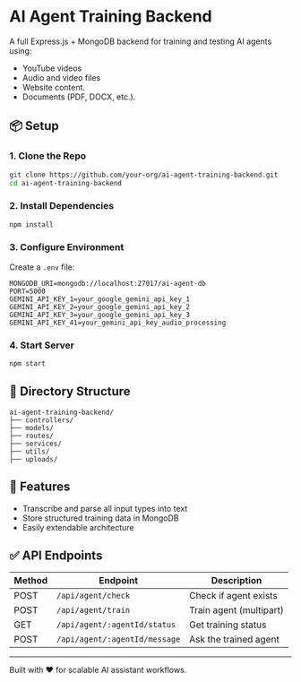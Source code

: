 
# AI Agent Training Backend

A full Express.js + MongoDB backend for training and testing AI agents using:
- YouTube videos
- Audio and video files
- Website content.
- Documents (PDF, DOCX, etc.).

## 📦 Setup

### 1. Clone the Repo
```bash
git clone https://github.com/your-org/ai-agent-training-backend.git
cd ai-agent-training-backend
```

### 2. Install Dependencies
```bash
npm install
```

### 3. Configure Environment
Create a `.env` file:
```env
MONGODB_URI=mongodb://localhost:27017/ai-agent-db
PORT=5000
GEMINI_API_KEY_1=your_google_gemini_api_key_1
GEMINI_API_KEY_2=your_google_gemini_api_key_2
GEMINI_API_KEY_3=your_google_gemini_api_key_3
GEMINI_API_KEY_41=your_gemini_api_key_audio_processing
```

### 4. Start Server
```bash
npm start
```

## 📂 Directory Structure
```
ai-agent-training-backend/
├── controllers/
├── models/
├── routes/
├── services/
├── utils/
├── uploads/
```

## 🧠 Features
- Transcribe and parse all input types into text
- Store structured training data in MongoDB
- Easily extendable architecture

## ✅ API Endpoints
| Method | Endpoint                  | Description                 |
|--------|---------------------------|-----------------------------|
| POST   | `/api/agent/check`        | Check if agent exists       |
| POST   | `/api/agent/train`        | Train agent (multipart)     |
| GET    | `/api/agent/:agentId/status` | Get training status      |
| POST   | `/api/agent/:agentId/message` | Ask the trained agent   |

---

Built with ❤️ for scalable AI assistant workflows.
